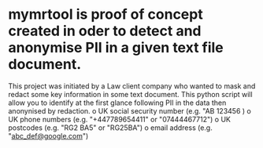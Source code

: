 # mymrtool is proof of concept created in oder to detect and anonymise PII in a given text file document.
This project was initiated by a Law client company who wanted to mask and redact some key information in some text document.
This python script will allow you to identify at the first glance following PII in the data then anonynised by redaction.
o	UK social security number (e.g. "AB 123456 )
o	UK phone numbers (e.g. "+447789654411" or "07444467712")
o	UK postcodes (e.g. "RG2 BA5" or "RG25BA")
o	email address (e.g. "abc_def@google.com")

